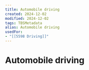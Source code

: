 ```yaml
---
title: Automobile driving
created: 2024-12-02
modified: 2024-12-02
tags: TBSMetadata
alias: Automobile driving
usedFor:
- "[[5598 Driving]]"
---
```

# Automobile driving
